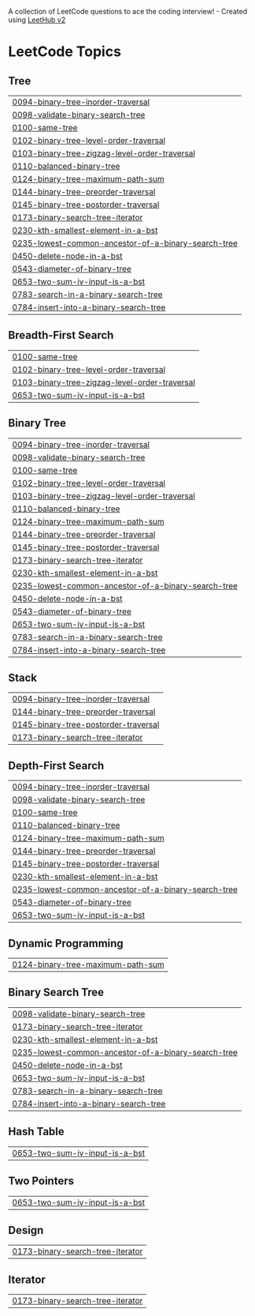 A collection of LeetCode questions to ace the coding interview! - Created using [LeetHub v2](https://github.com/arunbhardwaj/LeetHub-2.0)
<!---LeetCode Topics Start-->
# LeetCode Topics
## Tree
|  |
| ------- |
| [0094-binary-tree-inorder-traversal](https://github.com/abhishek3256/leetcode/tree/master/0094-binary-tree-inorder-traversal) |
| [0098-validate-binary-search-tree](https://github.com/abhishek3256/leetcode/tree/master/0098-validate-binary-search-tree) |
| [0100-same-tree](https://github.com/abhishek3256/leetcode/tree/master/0100-same-tree) |
| [0102-binary-tree-level-order-traversal](https://github.com/abhishek3256/leetcode/tree/master/0102-binary-tree-level-order-traversal) |
| [0103-binary-tree-zigzag-level-order-traversal](https://github.com/abhishek3256/leetcode/tree/master/0103-binary-tree-zigzag-level-order-traversal) |
| [0110-balanced-binary-tree](https://github.com/abhishek3256/leetcode/tree/master/0110-balanced-binary-tree) |
| [0124-binary-tree-maximum-path-sum](https://github.com/abhishek3256/leetcode/tree/master/0124-binary-tree-maximum-path-sum) |
| [0144-binary-tree-preorder-traversal](https://github.com/abhishek3256/leetcode/tree/master/0144-binary-tree-preorder-traversal) |
| [0145-binary-tree-postorder-traversal](https://github.com/abhishek3256/leetcode/tree/master/0145-binary-tree-postorder-traversal) |
| [0173-binary-search-tree-iterator](https://github.com/abhishek3256/leetcode/tree/master/0173-binary-search-tree-iterator) |
| [0230-kth-smallest-element-in-a-bst](https://github.com/abhishek3256/leetcode/tree/master/0230-kth-smallest-element-in-a-bst) |
| [0235-lowest-common-ancestor-of-a-binary-search-tree](https://github.com/abhishek3256/leetcode/tree/master/0235-lowest-common-ancestor-of-a-binary-search-tree) |
| [0450-delete-node-in-a-bst](https://github.com/abhishek3256/leetcode/tree/master/0450-delete-node-in-a-bst) |
| [0543-diameter-of-binary-tree](https://github.com/abhishek3256/leetcode/tree/master/0543-diameter-of-binary-tree) |
| [0653-two-sum-iv-input-is-a-bst](https://github.com/abhishek3256/leetcode/tree/master/0653-two-sum-iv-input-is-a-bst) |
| [0783-search-in-a-binary-search-tree](https://github.com/abhishek3256/leetcode/tree/master/0783-search-in-a-binary-search-tree) |
| [0784-insert-into-a-binary-search-tree](https://github.com/abhishek3256/leetcode/tree/master/0784-insert-into-a-binary-search-tree) |
## Breadth-First Search
|  |
| ------- |
| [0100-same-tree](https://github.com/abhishek3256/leetcode/tree/master/0100-same-tree) |
| [0102-binary-tree-level-order-traversal](https://github.com/abhishek3256/leetcode/tree/master/0102-binary-tree-level-order-traversal) |
| [0103-binary-tree-zigzag-level-order-traversal](https://github.com/abhishek3256/leetcode/tree/master/0103-binary-tree-zigzag-level-order-traversal) |
| [0653-two-sum-iv-input-is-a-bst](https://github.com/abhishek3256/leetcode/tree/master/0653-two-sum-iv-input-is-a-bst) |
## Binary Tree
|  |
| ------- |
| [0094-binary-tree-inorder-traversal](https://github.com/abhishek3256/leetcode/tree/master/0094-binary-tree-inorder-traversal) |
| [0098-validate-binary-search-tree](https://github.com/abhishek3256/leetcode/tree/master/0098-validate-binary-search-tree) |
| [0100-same-tree](https://github.com/abhishek3256/leetcode/tree/master/0100-same-tree) |
| [0102-binary-tree-level-order-traversal](https://github.com/abhishek3256/leetcode/tree/master/0102-binary-tree-level-order-traversal) |
| [0103-binary-tree-zigzag-level-order-traversal](https://github.com/abhishek3256/leetcode/tree/master/0103-binary-tree-zigzag-level-order-traversal) |
| [0110-balanced-binary-tree](https://github.com/abhishek3256/leetcode/tree/master/0110-balanced-binary-tree) |
| [0124-binary-tree-maximum-path-sum](https://github.com/abhishek3256/leetcode/tree/master/0124-binary-tree-maximum-path-sum) |
| [0144-binary-tree-preorder-traversal](https://github.com/abhishek3256/leetcode/tree/master/0144-binary-tree-preorder-traversal) |
| [0145-binary-tree-postorder-traversal](https://github.com/abhishek3256/leetcode/tree/master/0145-binary-tree-postorder-traversal) |
| [0173-binary-search-tree-iterator](https://github.com/abhishek3256/leetcode/tree/master/0173-binary-search-tree-iterator) |
| [0230-kth-smallest-element-in-a-bst](https://github.com/abhishek3256/leetcode/tree/master/0230-kth-smallest-element-in-a-bst) |
| [0235-lowest-common-ancestor-of-a-binary-search-tree](https://github.com/abhishek3256/leetcode/tree/master/0235-lowest-common-ancestor-of-a-binary-search-tree) |
| [0450-delete-node-in-a-bst](https://github.com/abhishek3256/leetcode/tree/master/0450-delete-node-in-a-bst) |
| [0543-diameter-of-binary-tree](https://github.com/abhishek3256/leetcode/tree/master/0543-diameter-of-binary-tree) |
| [0653-two-sum-iv-input-is-a-bst](https://github.com/abhishek3256/leetcode/tree/master/0653-two-sum-iv-input-is-a-bst) |
| [0783-search-in-a-binary-search-tree](https://github.com/abhishek3256/leetcode/tree/master/0783-search-in-a-binary-search-tree) |
| [0784-insert-into-a-binary-search-tree](https://github.com/abhishek3256/leetcode/tree/master/0784-insert-into-a-binary-search-tree) |
## Stack
|  |
| ------- |
| [0094-binary-tree-inorder-traversal](https://github.com/abhishek3256/leetcode/tree/master/0094-binary-tree-inorder-traversal) |
| [0144-binary-tree-preorder-traversal](https://github.com/abhishek3256/leetcode/tree/master/0144-binary-tree-preorder-traversal) |
| [0145-binary-tree-postorder-traversal](https://github.com/abhishek3256/leetcode/tree/master/0145-binary-tree-postorder-traversal) |
| [0173-binary-search-tree-iterator](https://github.com/abhishek3256/leetcode/tree/master/0173-binary-search-tree-iterator) |
## Depth-First Search
|  |
| ------- |
| [0094-binary-tree-inorder-traversal](https://github.com/abhishek3256/leetcode/tree/master/0094-binary-tree-inorder-traversal) |
| [0098-validate-binary-search-tree](https://github.com/abhishek3256/leetcode/tree/master/0098-validate-binary-search-tree) |
| [0100-same-tree](https://github.com/abhishek3256/leetcode/tree/master/0100-same-tree) |
| [0110-balanced-binary-tree](https://github.com/abhishek3256/leetcode/tree/master/0110-balanced-binary-tree) |
| [0124-binary-tree-maximum-path-sum](https://github.com/abhishek3256/leetcode/tree/master/0124-binary-tree-maximum-path-sum) |
| [0144-binary-tree-preorder-traversal](https://github.com/abhishek3256/leetcode/tree/master/0144-binary-tree-preorder-traversal) |
| [0145-binary-tree-postorder-traversal](https://github.com/abhishek3256/leetcode/tree/master/0145-binary-tree-postorder-traversal) |
| [0230-kth-smallest-element-in-a-bst](https://github.com/abhishek3256/leetcode/tree/master/0230-kth-smallest-element-in-a-bst) |
| [0235-lowest-common-ancestor-of-a-binary-search-tree](https://github.com/abhishek3256/leetcode/tree/master/0235-lowest-common-ancestor-of-a-binary-search-tree) |
| [0543-diameter-of-binary-tree](https://github.com/abhishek3256/leetcode/tree/master/0543-diameter-of-binary-tree) |
| [0653-two-sum-iv-input-is-a-bst](https://github.com/abhishek3256/leetcode/tree/master/0653-two-sum-iv-input-is-a-bst) |
## Dynamic Programming
|  |
| ------- |
| [0124-binary-tree-maximum-path-sum](https://github.com/abhishek3256/leetcode/tree/master/0124-binary-tree-maximum-path-sum) |
## Binary Search Tree
|  |
| ------- |
| [0098-validate-binary-search-tree](https://github.com/abhishek3256/leetcode/tree/master/0098-validate-binary-search-tree) |
| [0173-binary-search-tree-iterator](https://github.com/abhishek3256/leetcode/tree/master/0173-binary-search-tree-iterator) |
| [0230-kth-smallest-element-in-a-bst](https://github.com/abhishek3256/leetcode/tree/master/0230-kth-smallest-element-in-a-bst) |
| [0235-lowest-common-ancestor-of-a-binary-search-tree](https://github.com/abhishek3256/leetcode/tree/master/0235-lowest-common-ancestor-of-a-binary-search-tree) |
| [0450-delete-node-in-a-bst](https://github.com/abhishek3256/leetcode/tree/master/0450-delete-node-in-a-bst) |
| [0653-two-sum-iv-input-is-a-bst](https://github.com/abhishek3256/leetcode/tree/master/0653-two-sum-iv-input-is-a-bst) |
| [0783-search-in-a-binary-search-tree](https://github.com/abhishek3256/leetcode/tree/master/0783-search-in-a-binary-search-tree) |
| [0784-insert-into-a-binary-search-tree](https://github.com/abhishek3256/leetcode/tree/master/0784-insert-into-a-binary-search-tree) |
## Hash Table
|  |
| ------- |
| [0653-two-sum-iv-input-is-a-bst](https://github.com/abhishek3256/leetcode/tree/master/0653-two-sum-iv-input-is-a-bst) |
## Two Pointers
|  |
| ------- |
| [0653-two-sum-iv-input-is-a-bst](https://github.com/abhishek3256/leetcode/tree/master/0653-two-sum-iv-input-is-a-bst) |
## Design
|  |
| ------- |
| [0173-binary-search-tree-iterator](https://github.com/abhishek3256/leetcode/tree/master/0173-binary-search-tree-iterator) |
## Iterator
|  |
| ------- |
| [0173-binary-search-tree-iterator](https://github.com/abhishek3256/leetcode/tree/master/0173-binary-search-tree-iterator) |
<!---LeetCode Topics End-->